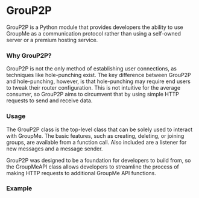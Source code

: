 # GrouP2P
GrouP2P is a Python module that provides developers the ability to use GroupMe as a communication protocol rather than using a self-owned server or a premium hosting service.


### Why GrouP2P?

GrouP2P is not the only method of establishing user connections, as techniques like hole-punching exist. The key difference between GrouP2P and hole-punching, however, is that hole-punching may require end users to tweak their router configuration. This is not intuitive for the average consumer, so GrouP2P aims to circumvent that by using simple HTTP requests to send and receive data.


### Usage

The GrouP2P class is the top-level class that can be solely used to interact with GroupMe. The basic features, such as creating, deleting, or joining groups, are available from a function call. Also included are a listener for new messages and a message sender. 

GrouP2P was designed to be a foundation for developers to build from, so the GroupMeAPI class allows developers to streamline the process of making HTTP requests to additional GroupMe API functions.


### Example

```python

```
